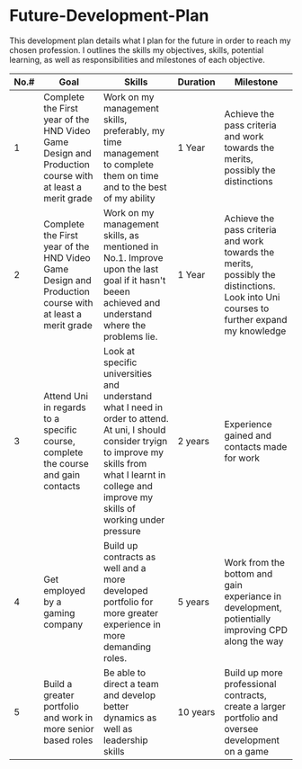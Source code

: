 # Future-Development-Plan

This development plan details what I plan for the future in order to reach my chosen profession. I outlines the skills my objectives, skills, potential learning, as well as responsibilities and milestones of each objective.

|No.#|Goal|Skills|Duration|Milestone|
|----|----|----|----|----|
|1|Complete the First year of the HND Video Game Design and Production course with at least a merit grade|Work on my management skills, preferably, my time management to complete them on time and to the best of my ability|1 Year|Achieve the pass criteria and work towards the merits, possibly the distinctions|
|2|Complete the First year of the HND Video Game Design and Production course with at least a merit grade|Work on my management skills, as mentioned in No.1. Improve upon the last goal if it hasn't beeen achieved and understand where the problems lie.|1 Year|Achieve the pass criteria and work towards the merits, possibly the distinctions. Look into Uni courses to further expand my knowledge|
|3|Attend Uni in regards to a specific course, complete the course and gain contacts|Look at specific universities and understand what I need in order to attend. At uni, I should consider tryign to improve my skills from what I learnt in college and improve my skills of working under pressure|2 years|Experience gained and contacts made for work|
|4|Get employed by a gaming company|Build up contracts as well and a more developed portfolio for more greater experience in more demanding roles.|5 years|Work from the bottom and gain experiance in development, potientially improving CPD along the way|
|5|Build a greater portfolio and work in more senior based roles|Be able to direct a team and develop better dynamics as well as leadership skills|10 years|Build up more professional contracts, create a larger portfolio and oversee development on a game |
